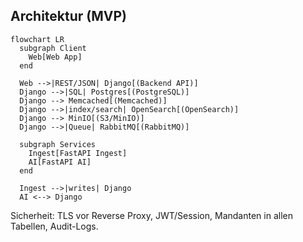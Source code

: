 ## Architektur (MVP)

```mermaid
flowchart LR
  subgraph Client
    Web[Web App]
  end

  Web -->|REST/JSON| Django[(Backend API)]
  Django -->|SQL| Postgres[(PostgreSQL)]
  Django --> Memcached[(Memcached)]
  Django -->|index/search| OpenSearch[(OpenSearch)]
  Django --> MinIO[(S3/MinIO)]
  Django -->|Queue| RabbitMQ[(RabbitMQ)]

  subgraph Services
    Ingest[FastAPI Ingest]
    AI[FastAPI AI]
  end

  Ingest -->|writes| Django
  AI <--> Django
```

Sicherheit: TLS vor Reverse Proxy, JWT/Session, Mandanten in allen Tabellen, Audit-Logs.

